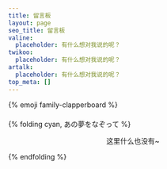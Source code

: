 ```yaml
---
title: 留言板
layout: page
seo_title: 留言板
valine:
  placeholder: 有什么想对我说的呢？
twikoo:
  placeholder: 有什么想对我说的呢？
artalk:
  placeholder: 有什么想对我说的呢？
top_meta: []
---
```


<style>.szyink-cloud-music{text-align: center;}</style>

<p class="p center logo ultra ">{% emoji family-clapperboard %}</p>

<div style="margin-top: 20px"></div>

{% folding cyan, あの夢をなぞって %}

<div style="text-align: center;">
这里什么也没有~
</div>

{% endfolding %}
